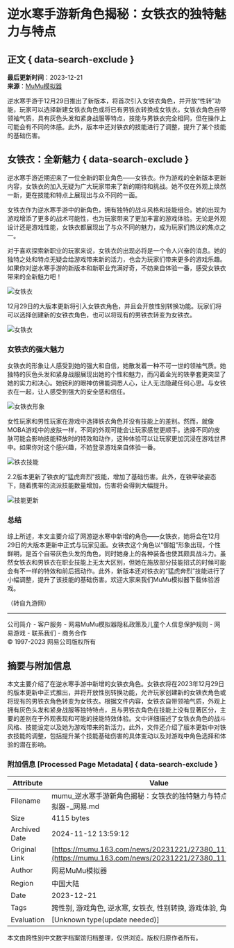 # 逆水寒手游新角色揭秘：女铁衣的独特魅力与特点

## 正文 { data-search-exclude }


**最后更新时间**：2023-12-21  
**来源**：[MuMu模拟器](https://mumu.163.com/news/)
  
逆水寒手游于12月29日推出了新版本，将首次引入女铁衣角色，并开放“性转”功能，玩家可以选择新建女铁衣角色或将已有男铁衣转换成女铁衣。女铁衣角色自带领袖气质，具有灰色头发和紧身战服等特点，技能与男铁衣完全相同，但在操作上可能会有不同的体感。此外，版本中还对铁衣的技能进行了调整，提升了某个技能的基础伤害。

## 女铁衣：全新魅力 { data-search-exclude }

逆水寒手游近期迎来了一位全新的职业角色——女铁衣。作为游戏的全新版本更新内容，女铁衣的加入无疑为广大玩家带来了新的期待和挑战。她不仅在外观上焕然一新，更在技能和特点上展现出与众不同的一面。

女铁衣作为逆水寒手游中的新角色，拥有独特的战斗风格和技能组合。她的出现为游戏增添了更多的战术可能性，也为玩家带来了更加丰富的游戏体验。无论是外观设计还是游戏性能，女铁衣都展现出了与众不同的魅力，成为玩家们热议的焦点之一。

对于喜欢探索新职业的玩家来说，女铁衣的出现必将是一个令人兴奋的消息。她的独特之处和特点无疑会给游戏带来新的活力，也会为玩家们带来更多的游戏乐趣。如果你对逆水寒手游的新版本和新职业充满好奇，不妨亲自体验一番，感受女铁衣带来的全新魅力吧！

![女铁衣](http://seogc.fp.ps.netease.com/file/6583b0eef5a08171804827f34vDpNhKZ05)

12月29日的大版本更新将引入女铁衣角色，并且会开放性别转换功能。玩家们将可以选择创建新的女铁衣角色，也可以将现有的男铁衣转变为女铁衣。

![女铁衣](http://seogc.fp.ps.netease.com/file/6583b0ed21ec9d94fcea9789cdZYMr8F05)

### 女铁衣的强大魅力

女铁衣的形象让人感受到她的强大和自信，她散发着一种不可一世的领袖气质。她独特的灰色头发和紧身战服展现出她的个性和魅力，而闪着金光的铁拳套更突显了她的实力和决心。她锐利的眼神仿佛能洞悉人心，让人无法隐藏任何心思。与女铁衣在一起，让人感受到强大的安全感和信任。

![女铁衣形象](http://seogc.fp.ps.netease.com/file/6583b0edddd6b944ea700a98dWUPXCVO05)

女性玩家和男性玩家在游戏中选择铁衣角色并没有技能上的差别。然而，就像MOBA游戏中的皮肤一样，不同的外观可能会让玩家感觉更顺手。选择不同的皮肤可能会影响技能释放时的特效和动作，这种体验可以让玩家更加沉浸在游戏世界中。如果你对这个感兴趣，不妨登录游戏亲自体验一番。

![铁衣技能](http://seogc.fp.ps.netease.com/file/6583b0ee92292c49fc29921eGU6iyJhM05) 

2.2版本更新了铁衣的“猛虎奔烈”技能，增加了基础伤害。此外，在铁甲破姿态下，随着携带的流派技能数量增加，伤害将会得到大幅提升。

![技能更新](http://seogc.fp.ps.netease.com/file/6583b0f12b25671e1e08a4a2C2pchpYt05)

### 总结

综上所述，本文主要介绍了网游逆水寒中新增的角色——女铁衣，她将会在12月29日的大版本更新中正式与玩家见面。女铁衣这个角色以“御姐”形象出现，个性鲜明，是首个自带灰色头发的角色，同时她身上的各种装备也使其颇具战斗力。虽然女铁衣和男铁衣在职业技能上无太大区别，但她在施放部分技能招式的时候可能会有不一样的特效和前后摇动作。此外，新版本还对铁衣的“猛虎奔烈”技能进行了小幅调整，提升了该技能的基础伤害。欢迎大家来我们MuMu模拟器下载体验游戏。

（转自九游网）

---

公司简介 - 客户服务 - 网易MuMu模拟器隐私政策及儿童个人信息保护规则 - 网易游戏 - 联系我们 - 商务合作   
© 1997-2023 网易公司版权所有 

## 摘要与附加信息

<!-- tcd_abstract -->
本文主要介绍了在逆水寒手游中新增的女铁衣角色。女铁衣将在2023年12月29日的版本更新中正式推出，并将开放性别转换功能，允许玩家创建新的女铁衣角色或将现有的男铁衣角色转变为女铁衣。根据文件内容，女铁衣自带领袖气质，外观上拥有灰色头发和紧身战服等独特特点，且与男铁衣角色在技能上没有显著区分，主要的差别在于外观表现和可能的技能特效体验。文中详细描述了女铁衣角色的战斗风格、技能设定以及她为游戏带来的新活力。此外，文件还介绍了版本更新中对铁衣技能的调整，包括提升某个技能基础伤害的具体变动以及对游戏中角色选择和体验的潜在影响。
<!-- tcd_abstract_end -->

### 附加信息 [Processed Page Metadata] { data-search-exclude }

| Attribute       | Value                                  |
|-----------------|----------------------------------------|
| Filename        | mumu_逆水寒手游新角色揭秘：女铁衣的独特魅力与特点_-_MuMu模拟器-_网易.md                             |
| Size            | 4115 bytes                           |
| Archived Date   | 2024-11-12 13:59:12                             |
| Original Link   | [https://mumu.163.com/news/20231221/27380_1127375.html](https://mumu.163.com/news/20231221/27380_1127375.html)                       |
| Author          | 网易MuMu模拟器                               |
| Region          | 中国大陆                               |
| Date            | 2023-12-21                                 |
| Tags            | 跨性别, 游戏角色, 逆水寒, 女铁衣, 性别转换, 游戏体验, 角色设计                                 |
| Evaluation            | [Unknown type(update needed)]                                 |
<!-- tcd_table_end -->

本文由跨性别中文数字档案馆归档整理，仅供浏览。版权归原作者所有。
